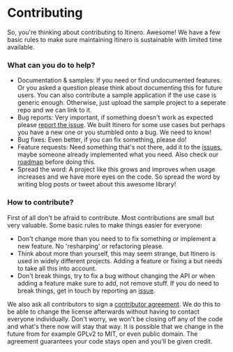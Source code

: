 # Contributing

So, you're thinking about contributing to Itinero. Awesome! We have a few basic rules to make sure maintaining Itinero is sustainable with limited time available.

### What can you do to help?

- Documentation & samples: If you need or find undocumented features. Or you asked a question please think about documenting this for future users. You can also contribute a sample application if the use case is generic enough. Otherwise, just upload the sample project to a seperate repo and we can link to it.
- Bug reports: Very important, if something doesn't work as expected please [report the issue](https://github.com/itinero/routing/issues). We built Itinero for some use cases but perhaps you have a new one or you stumbled onto a bug. We need to know!
- Bug fixes: Even better, if you can fix something, please do!
- Feature requests: Need something that's not there, add it to the [issues](https://github.com/itinero/routing/issues), maybe someone already implemented what you need. Also check our [roadmap](https://github.com/itinero/routing/wiki/Roadmap) before doing this.
- Spread the word: A project like this grows and improves when usage increases and we have more eyes on the code. So spread the word by writing blog posts or tweet about this awesome library!

### How to contribute?

First of all don't be afraid to contribute. Most contributions are small but very valuable. Some basic rules to make things easier for everyone:

- Don't change more than you need to to fix something or implement a new feature. No 'resharping' or refactoring please.
- Think about more than yourself, this may seem strange, but Itinero is used in widely different projects. Adding a feature or fixing a but needs to take all this into account.
- Don't break things, try to fix a bug without changing the API or when adding a feature make sure to add, not remove stuff. If you do need to break things, get in touch by reporting an [issue](https://github.com/itinero/routing/issues).

We also ask all contributors to sign a [contributor agreement](https://docs.google.com/forms/d/e/1FAIpQLSebPyLfaneaDUXXkNaMC8U7UfmW-IORpjiOcBotePtuuy5W6g/viewform). We do this to be able to change the license afterwards without having to contact everyone individually. Don't worry, we won't be closing off any of the code and what's there now will stay that way. It is possible that we change in the future from for example GPLv2 to MIT, or even public domain. The agreement guarantees your code stays open and you'll be given credit.
